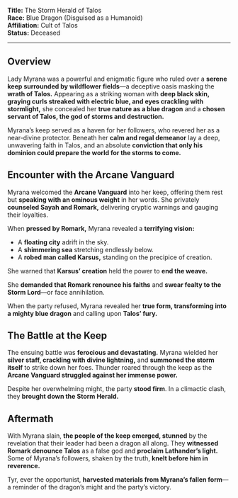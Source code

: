 **Title:** The Storm Herald of Talos  
**Race:** Blue Dragon (Disguised as a Humanoid)  
**Affiliation:** Cult of Talos  
**Status:** Deceased  

---
## **Overview**
Lady Myrana was a powerful and enigmatic figure who ruled over a **serene keep surrounded by wildflower fields**—a deceptive oasis masking the **wrath of Talos.** Appearing as a striking woman with **deep black skin, graying curls streaked with electric blue, and eyes crackling with stormlight,** she concealed her **true nature as a blue dragon** and a **chosen servant of Talos, the god of storms and destruction.**

Myrana’s keep served as a haven for her followers, who revered her as a near-divine protector. Beneath her **calm and regal demeanor** lay a deep, unwavering faith in Talos, and an absolute **conviction that only his dominion could prepare the world for the storms to come.**

## **Encounter with the Arcane Vanguard**
Myrana welcomed the **Arcane Vanguard** into her keep, offering them rest but **speaking with an ominous weight** in her words. She privately **counseled Sayah and Romark,** delivering cryptic warnings and gauging their loyalties.

When **pressed by Romark,** Myrana revealed a **terrifying vision:**

- A **floating city** adrift in the sky.
- A **shimmering sea** stretching endlessly below.
- A **robed man called Karsus,** standing on the precipice of creation.

She warned that **Karsus’ creation** held the power to **end the weave.**

She **demanded that Romark renounce his faiths** and **swear fealty to the Storm Lord**—or face annihilation.

When the party refused, Myrana revealed her **true form, transforming into a mighty blue dragon** and calling upon **Talos’ fury.**

## **The Battle at the Keep**
The ensuing battle was **ferocious and devastating.** Myrana wielded her **silver staff, crackling with divine lightning,** and **summoned the storm itself** to strike down her foes. Thunder roared through the keep as the **Arcane Vanguard struggled against her immense power.**

Despite her overwhelming might, the party **stood firm**. In a climactic clash, they **brought down the Storm Herald.**

## **Aftermath**
With Myrana slain, **the people of the keep emerged, stunned** by the revelation that their leader had been a dragon all along. They **witnessed Romark denounce Talos** as a false god and **proclaim Lathander’s light.** Some of Myrana’s followers, shaken by the truth, **knelt before him in reverence.**

Tyr, ever the opportunist, **harvested materials from Myrana’s fallen form**—a reminder of the dragon’s might and the party’s victory.